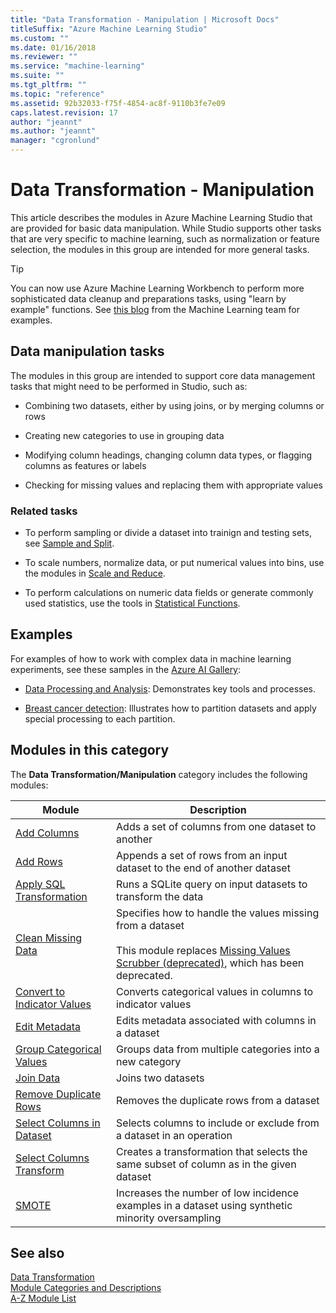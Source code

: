 ```yaml
---
title: "Data Transformation - Manipulation | Microsoft Docs"
titleSuffix: "Azure Machine Learning Studio"
ms.custom: ""
ms.date: 01/16/2018
ms.reviewer: ""
ms.service: "machine-learning"
ms.suite: ""
ms.tgt_pltfrm: ""
ms.topic: "reference"
ms.assetid: 92b32033-f75f-4854-ac8f-9110b3fe7e09
caps.latest.revision: 17
author: "jeannt"
ms.author: "jeannt"
manager: "cgronlund"
---
```

# Data Transformation - Manipulation

This article describes the modules in Azure Machine Learning Studio that are provided for basic data manipulation.  While Studio supports other tasks that are very specific to machine learning, such as normalization or feature selection, the modules in this group are intended for more general tasks. 

> [!TIP]
> You can now use Azure Machine Learning Workbench to perform more sophisticated data cleanup and preparations tasks, using "learn by example" functions. See [this blog](https://blogs.technet.microsoft.com/machinelearning/2017/09/25/by-example-transformations-in-the-azure-machine-learning-workbench/) from the Machine Learning team for examples.
   
## Data manipulation tasks
 
The modules in this group are intended to support core data management tasks that might need to be performed in Studio, such as:  
  
-   Combining two datasets, either by using joins, or by merging columns or rows
  
-   Creating new categories to use in grouping data  
  
-   Modifying column headings, changing column data types, or flagging columns as features or labels  
  
-   Checking for missing values and replacing them with appropriate values   
  
### Related tasks

+ To perform sampling or divide a dataset into trainign and testing sets, see [Sample and Split](data-transformation-sample-and-split.md).

+ To scale numbers, normalize data, or put numerical values into bins, use the modules in [Scale and Reduce](data-transformation-scale-and-reduce.md).  
  
+ To perform calculations on numeric data fields or generate commonly used statistics, use the tools in [Statistical Functions](statistical-functions.md).  
  
## Examples  

For examples of how to work with complex data in machine learning experiments, see these samples in the [Azure AI Gallery](http://azure.microsoft.com/documentation/services/machine-learning/models/):  

- [Data Processing and Analysis](http://go.microsoft.com/fwlink/?LinkId=525733): Demonstrates key tools and processes.

- [Breast cancer detection](http://go.microsoft.com/fwlink/?LinkId=525726): Illustrates how to partition datasets and apply special processing to each partition.  
 
##  <a name="modules"></a> Modules in this category

The **Data Transformation/Manipulation** category includes the following modules:  
  
|Module|Description|  
|------------|-----------------|  
|[Add Columns](add-columns.md)|Adds a set of columns from one dataset to another|  
|[Add Rows](add-rows.md)|Appends a set of rows from an input dataset to the end of another dataset|  
|[Apply SQL Transformation](apply-sql-transformation.md)|Runs a SQLite query on input datasets to transform the data|  
|[Clean Missing Data](clean-missing-data.md)|Specifies how to handle the values missing from a dataset<br /><br /> This module replaces [Missing Values Scrubber (deprecated)](missing-values-scrubber-deprecated.md), which has been deprecated.|  
|[Convert to Indicator Values](convert-to-indicator-values.md)|Converts categorical values in columns to indicator values|  
|[Edit Metadata](edit-metadata.md)|Edits metadata associated with columns in a dataset|  
|[Group Categorical Values](group-categorical-values.md)|Groups data from multiple categories into a new category|  
|[Join Data](join-data.md)|Joins two datasets|  
|[Remove Duplicate Rows](remove-duplicate-rows.md)|Removes the duplicate rows from a dataset|  
|[Select Columns in Dataset](select-columns-in-dataset.md)|Selects columns to include or exclude from a dataset in an operation|  
|[Select Columns Transform](select-columns-transform.md)|Creates a transformation that selects the same subset of column as in the given dataset|  
|[SMOTE](smote.md)|Increases the number of low incidence examples in a dataset using synthetic minority oversampling|  
  
## See also  
 [Data Transformation](data-transformation.md)   
 [Module Categories and Descriptions](machine-learning-module-descriptions.md)   
 [A-Z Module List](a-z-module-list.md)